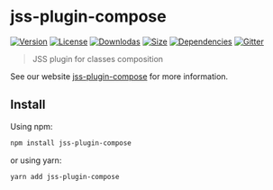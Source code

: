 # jss-plugin-compose

[![Version](https://img.shields.io/npm/v/jss-plugin-compose.svg?style=flat)](https://npmjs.org/package/jss-plugin-compose)
[![License](https://img.shields.io/npm/l/jss-plugin-compose.svg?style=flat)](https://github.com/cssinjs/jss/blob/master/LICENSE)
[![Downlodas](https://img.shields.io/npm/dm/jss-plugin-compose.svg?style=flat)](https://npmjs.org/package/jss-plugin-compose)
[![Size](https://img.shields.io/bundlephobia/minzip/jss-plugin-compose.svg?style=flat)](https://npmjs.org/package/jss-plugin-compose)
[![Dependencies](https://img.shields.io/david/cssinjs/jss.svg?path=packages%2Fjss-plugin-compose&style=flat)](https://npmjs.org/package/jss-plugin-compose)
[![Gitter](https://badges.gitter.im/JoinChat.svg)](https://gitter.im/cssinjs/lobby)

> JSS plugin for classes composition

See our website [jss-plugin-compose](https://cssinjs.org/jss-plugin-compose?v=v10.0.0-alpha.16) for more information.

## Install

Using npm:

```sh
npm install jss-plugin-compose
```

or using yarn:

```sh
yarn add jss-plugin-compose
```
